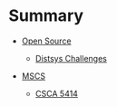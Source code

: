 # Summary

- [Open Source](./open_source.md)
  - [Distsys Challenges](./distsys_rs.md)

- [MSCS](./mscs.md)
  - [CSCA 5414](./5414.md)
